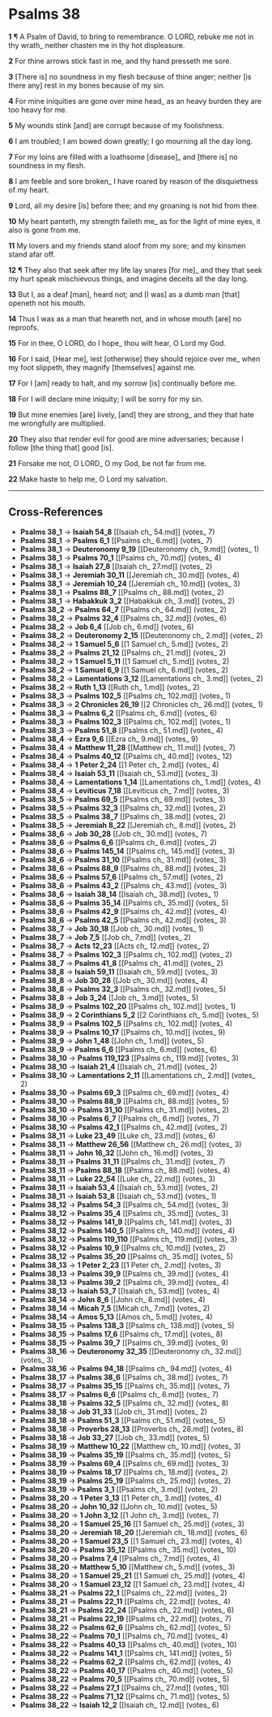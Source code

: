 # Psalms 38

**1** ¶ A Psalm of David, to bring to remembrance. O LORD, rebuke me not in thy wrath_ neither chasten me in thy hot displeasure.

**2** For thine arrows stick fast in me, and thy hand presseth me sore.

**3** [There is] no soundness in my flesh because of thine anger; neither [is there any] rest in my bones because of my sin.

**4** For mine iniquities are gone over mine head_ as an heavy burden they are too heavy for me.

**5** My wounds stink [and] are corrupt because of my foolishness.

**6** I am troubled; I am bowed down greatly; I go mourning all the day long.

**7** For my loins are filled with a loathsome [disease]_ and [there is] no soundness in my flesh.

**8** I am feeble and sore broken_ I have roared by reason of the disquietness of my heart.

**9** Lord, all my desire [is] before thee; and my groaning is not hid from thee.

**10** My heart panteth, my strength faileth me_ as for the light of mine eyes, it also is gone from me.

**11** My lovers and my friends stand aloof from my sore; and my kinsmen stand afar off.

**12** ¶ They also that seek after my life lay snares [for me]_ and they that seek my hurt speak mischievous things, and imagine deceits all the day long.

**13** But I, as a deaf [man], heard not; and [I was] as a dumb man [that] openeth not his mouth.

**14** Thus I was as a man that heareth not, and in whose mouth [are] no reproofs.

**15** For in thee, O LORD, do I hope_ thou wilt hear, O Lord my God.

**16** For I said, [Hear me], lest [otherwise] they should rejoice over me_ when my foot slippeth, they magnify [themselves] against me.

**17** For I [am] ready to halt, and my sorrow [is] continually before me.

**18** For I will declare mine iniquity; I will be sorry for my sin.

**19** But mine enemies [are] lively, [and] they are strong_ and they that hate me wrongfully are multiplied.

**20** They also that render evil for good are mine adversaries; because I follow [the thing that] good [is].

**21** Forsake me not, O LORD_ O my God, be not far from me.

**22** Make haste to help me, O Lord my salvation.

---

## Cross-References

- **Psalms 38_1** → **Isaiah 54_8** [[Isaiah ch_ 54.md]] (votes_ 7)
- **Psalms 38_1** → **Psalms 6_1** [[Psalms ch_ 6.md]] (votes_ 7)
- **Psalms 38_1** → **Deuteronomy 9_19** [[Deuteronomy ch_ 9.md]] (votes_ 1)
- **Psalms 38_1** → **Psalms 70_1** [[Psalms ch_ 70.md]] (votes_ 4)
- **Psalms 38_1** → **Isaiah 27_8** [[Isaiah ch_ 27.md]] (votes_ 2)
- **Psalms 38_1** → **Jeremiah 30_11** [[Jeremiah ch_ 30.md]] (votes_ 4)
- **Psalms 38_1** → **Jeremiah 10_24** [[Jeremiah ch_ 10.md]] (votes_ 3)
- **Psalms 38_1** → **Psalms 88_7** [[Psalms ch_ 88.md]] (votes_ 2)
- **Psalms 38_1** → **Habakkuk 3_2** [[Habakkuk ch_ 3.md]] (votes_ 2)
- **Psalms 38_2** → **Psalms 64_7** [[Psalms ch_ 64.md]] (votes_ 2)
- **Psalms 38_2** → **Psalms 32_4** [[Psalms ch_ 32.md]] (votes_ 6)
- **Psalms 38_2** → **Job 6_4** [[Job ch_ 6.md]] (votes_ 6)
- **Psalms 38_2** → **Deuteronomy 2_15** [[Deuteronomy ch_ 2.md]] (votes_ 2)
- **Psalms 38_2** → **1 Samuel 5_6** [[1 Samuel ch_ 5.md]] (votes_ 2)
- **Psalms 38_2** → **Psalms 21_12** [[Psalms ch_ 21.md]] (votes_ 2)
- **Psalms 38_2** → **1 Samuel 5_11** [[1 Samuel ch_ 5.md]] (votes_ 2)
- **Psalms 38_2** → **1 Samuel 6_9** [[1 Samuel ch_ 6.md]] (votes_ 2)
- **Psalms 38_2** → **Lamentations 3_12** [[Lamentations ch_ 3.md]] (votes_ 2)
- **Psalms 38_2** → **Ruth 1_13** [[Ruth ch_ 1.md]] (votes_ 2)
- **Psalms 38_3** → **Psalms 102_5** [[Psalms ch_ 102.md]] (votes_ 1)
- **Psalms 38_3** → **2 Chronicles 26_19** [[2 Chronicles ch_ 26.md]] (votes_ 1)
- **Psalms 38_3** → **Psalms 6_2** [[Psalms ch_ 6.md]] (votes_ 6)
- **Psalms 38_3** → **Psalms 102_3** [[Psalms ch_ 102.md]] (votes_ 1)
- **Psalms 38_3** → **Psalms 51_8** [[Psalms ch_ 51.md]] (votes_ 4)
- **Psalms 38_4** → **Ezra 9_6** [[Ezra ch_ 9.md]] (votes_ 9)
- **Psalms 38_4** → **Matthew 11_28** [[Matthew ch_ 11.md]] (votes_ 7)
- **Psalms 38_4** → **Psalms 40_12** [[Psalms ch_ 40.md]] (votes_ 12)
- **Psalms 38_4** → **1 Peter 2_24** [[1 Peter ch_ 2.md]] (votes_ 4)
- **Psalms 38_4** → **Isaiah 53_11** [[Isaiah ch_ 53.md]] (votes_ 3)
- **Psalms 38_4** → **Lamentations 1_14** [[Lamentations ch_ 1.md]] (votes_ 4)
- **Psalms 38_4** → **Leviticus 7_18** [[Leviticus ch_ 7.md]] (votes_ 3)
- **Psalms 38_5** → **Psalms 69_5** [[Psalms ch_ 69.md]] (votes_ 3)
- **Psalms 38_5** → **Psalms 32_3** [[Psalms ch_ 32.md]] (votes_ 2)
- **Psalms 38_5** → **Psalms 38_7** [[Psalms ch_ 38.md]] (votes_ 2)
- **Psalms 38_5** → **Jeremiah 8_22** [[Jeremiah ch_ 8.md]] (votes_ 2)
- **Psalms 38_6** → **Job 30_28** [[Job ch_ 30.md]] (votes_ 7)
- **Psalms 38_6** → **Psalms 6_6** [[Psalms ch_ 6.md]] (votes_ 2)
- **Psalms 38_6** → **Psalms 145_14** [[Psalms ch_ 145.md]] (votes_ 3)
- **Psalms 38_6** → **Psalms 31_10** [[Psalms ch_ 31.md]] (votes_ 3)
- **Psalms 38_6** → **Psalms 88_9** [[Psalms ch_ 88.md]] (votes_ 2)
- **Psalms 38_6** → **Psalms 57_6** [[Psalms ch_ 57.md]] (votes_ 2)
- **Psalms 38_6** → **Psalms 43_2** [[Psalms ch_ 43.md]] (votes_ 3)
- **Psalms 38_6** → **Isaiah 38_14** [[Isaiah ch_ 38.md]] (votes_ 1)
- **Psalms 38_6** → **Psalms 35_14** [[Psalms ch_ 35.md]] (votes_ 5)
- **Psalms 38_6** → **Psalms 42_9** [[Psalms ch_ 42.md]] (votes_ 4)
- **Psalms 38_6** → **Psalms 42_5** [[Psalms ch_ 42.md]] (votes_ 3)
- **Psalms 38_7** → **Job 30_18** [[Job ch_ 30.md]] (votes_ 1)
- **Psalms 38_7** → **Job 7_5** [[Job ch_ 7.md]] (votes_ 2)
- **Psalms 38_7** → **Acts 12_23** [[Acts ch_ 12.md]] (votes_ 2)
- **Psalms 38_7** → **Psalms 102_3** [[Psalms ch_ 102.md]] (votes_ 2)
- **Psalms 38_7** → **Psalms 41_8** [[Psalms ch_ 41.md]] (votes_ 2)
- **Psalms 38_8** → **Isaiah 59_11** [[Isaiah ch_ 59.md]] (votes_ 3)
- **Psalms 38_8** → **Job 30_28** [[Job ch_ 30.md]] (votes_ 4)
- **Psalms 38_8** → **Psalms 32_3** [[Psalms ch_ 32.md]] (votes_ 5)
- **Psalms 38_8** → **Job 3_24** [[Job ch_ 3.md]] (votes_ 5)
- **Psalms 38_9** → **Psalms 102_20** [[Psalms ch_ 102.md]] (votes_ 1)
- **Psalms 38_9** → **2 Corinthians 5_2** [[2 Corinthians ch_ 5.md]] (votes_ 5)
- **Psalms 38_9** → **Psalms 102_5** [[Psalms ch_ 102.md]] (votes_ 4)
- **Psalms 38_9** → **Psalms 10_17** [[Psalms ch_ 10.md]] (votes_ 9)
- **Psalms 38_9** → **John 1_48** [[John ch_ 1.md]] (votes_ 5)
- **Psalms 38_9** → **Psalms 6_6** [[Psalms ch_ 6.md]] (votes_ 6)
- **Psalms 38_10** → **Psalms 119_123** [[Psalms ch_ 119.md]] (votes_ 3)
- **Psalms 38_10** → **Isaiah 21_4** [[Isaiah ch_ 21.md]] (votes_ 2)
- **Psalms 38_10** → **Lamentations 2_11** [[Lamentations ch_ 2.md]] (votes_ 2)
- **Psalms 38_10** → **Psalms 69_3** [[Psalms ch_ 69.md]] (votes_ 4)
- **Psalms 38_10** → **Psalms 88_9** [[Psalms ch_ 88.md]] (votes_ 5)
- **Psalms 38_10** → **Psalms 31_10** [[Psalms ch_ 31.md]] (votes_ 2)
- **Psalms 38_10** → **Psalms 6_7** [[Psalms ch_ 6.md]] (votes_ 7)
- **Psalms 38_10** → **Psalms 42_1** [[Psalms ch_ 42.md]] (votes_ 2)
- **Psalms 38_11** → **Luke 23_49** [[Luke ch_ 23.md]] (votes_ 6)
- **Psalms 38_11** → **Matthew 26_56** [[Matthew ch_ 26.md]] (votes_ 3)
- **Psalms 38_11** → **John 16_32** [[John ch_ 16.md]] (votes_ 3)
- **Psalms 38_11** → **Psalms 31_11** [[Psalms ch_ 31.md]] (votes_ 7)
- **Psalms 38_11** → **Psalms 88_18** [[Psalms ch_ 88.md]] (votes_ 4)
- **Psalms 38_11** → **Luke 22_54** [[Luke ch_ 22.md]] (votes_ 3)
- **Psalms 38_11** → **Isaiah 53_4** [[Isaiah ch_ 53.md]] (votes_ 2)
- **Psalms 38_11** → **Isaiah 53_8** [[Isaiah ch_ 53.md]] (votes_ 1)
- **Psalms 38_12** → **Psalms 54_3** [[Psalms ch_ 54.md]] (votes_ 3)
- **Psalms 38_12** → **Psalms 35_4** [[Psalms ch_ 35.md]] (votes_ 3)
- **Psalms 38_12** → **Psalms 141_9** [[Psalms ch_ 141.md]] (votes_ 3)
- **Psalms 38_12** → **Psalms 140_5** [[Psalms ch_ 140.md]] (votes_ 4)
- **Psalms 38_12** → **Psalms 119_110** [[Psalms ch_ 119.md]] (votes_ 3)
- **Psalms 38_12** → **Psalms 10_9** [[Psalms ch_ 10.md]] (votes_ 2)
- **Psalms 38_12** → **Psalms 35_20** [[Psalms ch_ 35.md]] (votes_ 5)
- **Psalms 38_13** → **1 Peter 2_23** [[1 Peter ch_ 2.md]] (votes_ 3)
- **Psalms 38_13** → **Psalms 39_9** [[Psalms ch_ 39.md]] (votes_ 4)
- **Psalms 38_13** → **Psalms 39_2** [[Psalms ch_ 39.md]] (votes_ 4)
- **Psalms 38_13** → **Isaiah 53_7** [[Isaiah ch_ 53.md]] (votes_ 4)
- **Psalms 38_14** → **John 8_6** [[John ch_ 8.md]] (votes_ 4)
- **Psalms 38_14** → **Micah 7_5** [[Micah ch_ 7.md]] (votes_ 2)
- **Psalms 38_14** → **Amos 5_13** [[Amos ch_ 5.md]] (votes_ 4)
- **Psalms 38_15** → **Psalms 138_3** [[Psalms ch_ 138.md]] (votes_ 5)
- **Psalms 38_15** → **Psalms 17_6** [[Psalms ch_ 17.md]] (votes_ 8)
- **Psalms 38_15** → **Psalms 39_7** [[Psalms ch_ 39.md]] (votes_ 9)
- **Psalms 38_16** → **Deuteronomy 32_35** [[Deuteronomy ch_ 32.md]] (votes_ 3)
- **Psalms 38_16** → **Psalms 94_18** [[Psalms ch_ 94.md]] (votes_ 4)
- **Psalms 38_17** → **Psalms 38_6** [[Psalms ch_ 38.md]] (votes_ 7)
- **Psalms 38_17** → **Psalms 35_15** [[Psalms ch_ 35.md]] (votes_ 7)
- **Psalms 38_17** → **Psalms 6_6** [[Psalms ch_ 6.md]] (votes_ 7)
- **Psalms 38_18** → **Psalms 32_5** [[Psalms ch_ 32.md]] (votes_ 8)
- **Psalms 38_18** → **Job 31_33** [[Job ch_ 31.md]] (votes_ 2)
- **Psalms 38_18** → **Psalms 51_3** [[Psalms ch_ 51.md]] (votes_ 5)
- **Psalms 38_18** → **Proverbs 28_13** [[Proverbs ch_ 28.md]] (votes_ 8)
- **Psalms 38_18** → **Job 33_27** [[Job ch_ 33.md]] (votes_ 5)
- **Psalms 38_19** → **Matthew 10_22** [[Matthew ch_ 10.md]] (votes_ 3)
- **Psalms 38_19** → **Psalms 35_19** [[Psalms ch_ 35.md]] (votes_ 5)
- **Psalms 38_19** → **Psalms 69_4** [[Psalms ch_ 69.md]] (votes_ 3)
- **Psalms 38_19** → **Psalms 18_17** [[Psalms ch_ 18.md]] (votes_ 2)
- **Psalms 38_19** → **Psalms 25_19** [[Psalms ch_ 25.md]] (votes_ 2)
- **Psalms 38_19** → **Psalms 3_1** [[Psalms ch_ 3.md]] (votes_ 2)
- **Psalms 38_20** → **1 Peter 3_13** [[1 Peter ch_ 3.md]] (votes_ 4)
- **Psalms 38_20** → **John 10_32** [[John ch_ 10.md]] (votes_ 5)
- **Psalms 38_20** → **1 John 3_12** [[1 John ch_ 3.md]] (votes_ 7)
- **Psalms 38_20** → **1 Samuel 25_16** [[1 Samuel ch_ 25.md]] (votes_ 3)
- **Psalms 38_20** → **Jeremiah 18_20** [[Jeremiah ch_ 18.md]] (votes_ 6)
- **Psalms 38_20** → **1 Samuel 23_5** [[1 Samuel ch_ 23.md]] (votes_ 4)
- **Psalms 38_20** → **Psalms 35_12** [[Psalms ch_ 35.md]] (votes_ 10)
- **Psalms 38_20** → **Psalms 7_4** [[Psalms ch_ 7.md]] (votes_ 4)
- **Psalms 38_20** → **Matthew 5_10** [[Matthew ch_ 5.md]] (votes_ 3)
- **Psalms 38_20** → **1 Samuel 25_21** [[1 Samuel ch_ 25.md]] (votes_ 4)
- **Psalms 38_20** → **1 Samuel 23_12** [[1 Samuel ch_ 23.md]] (votes_ 4)
- **Psalms 38_21** → **Psalms 22_1** [[Psalms ch_ 22.md]] (votes_ 2)
- **Psalms 38_21** → **Psalms 22_11** [[Psalms ch_ 22.md]] (votes_ 4)
- **Psalms 38_21** → **Psalms 22_24** [[Psalms ch_ 22.md]] (votes_ 6)
- **Psalms 38_21** → **Psalms 22_19** [[Psalms ch_ 22.md]] (votes_ 7)
- **Psalms 38_22** → **Psalms 62_6** [[Psalms ch_ 62.md]] (votes_ 5)
- **Psalms 38_22** → **Psalms 70_1** [[Psalms ch_ 70.md]] (votes_ 4)
- **Psalms 38_22** → **Psalms 40_13** [[Psalms ch_ 40.md]] (votes_ 10)
- **Psalms 38_22** → **Psalms 141_1** [[Psalms ch_ 141.md]] (votes_ 5)
- **Psalms 38_22** → **Psalms 62_2** [[Psalms ch_ 62.md]] (votes_ 4)
- **Psalms 38_22** → **Psalms 40_17** [[Psalms ch_ 40.md]] (votes_ 5)
- **Psalms 38_22** → **Psalms 70_5** [[Psalms ch_ 70.md]] (votes_ 5)
- **Psalms 38_22** → **Psalms 27_1** [[Psalms ch_ 27.md]] (votes_ 10)
- **Psalms 38_22** → **Psalms 71_12** [[Psalms ch_ 71.md]] (votes_ 5)
- **Psalms 38_22** → **Isaiah 12_2** [[Isaiah ch_ 12.md]] (votes_ 6)
